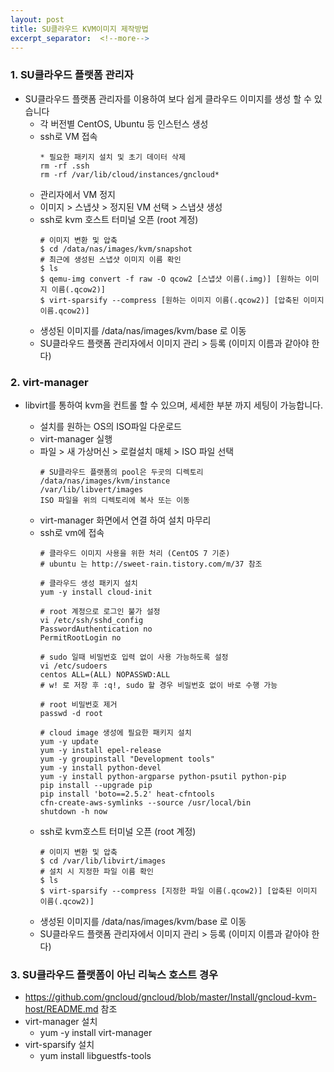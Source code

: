 ```yaml
---
layout: post
title: SU클라우드 KVM이미지 제작방법
excerpt_separator:  <!--more-->
---
```


### 1. SU클라우드 플랫폼 관리자
- SU클라우드 플랫폼 관리자를 이용하여 보다 쉽게 클라우드 이미지를 생성 할 수 있습니다
    - 각 버전별 CentOS, Ubuntu 등  인스턴스 생성
    - ssh로 VM 접속
        ```
        * 필요한 패키지 설치 및 초기 데이터 삭제
        rm -rf .ssh
        rm -rf /var/lib/cloud/instances/gncloud*
        ```
    - 관리자에서 VM 정지
    - 이미지 > 스냅샷 > 정지된 VM 선택 > 스냅샷 생성
    - ssh로 kvm 호스트 터미널 오픈 (root 계정)
        ```
        # 이미지 변환 및 압축
        $ cd /data/nas/images/kvm/snapshot
        # 최근에 생성된 스냅샷 이미지 이름 확인
        $ ls
        $ qemu-img convert -f raw -O qcow2 [스냅샷 이름(.img)] [원하는 이미지 이름(.qcow2)]
        $ virt-sparsify --compress [원하는 이미지 이름(.qcow2)] [압축된 이미지 이름.qcow2)]
        ```
    - 생성된 이미지를 /data/nas/images/kvm/base 로 이동
    - SU클라우드 플랫폼 관리자에서 이미지 관리 > 등록 (이미지 이름과 같아야 한다)

### 2. virt-manager
- libvirt를 통하여 kvm을 컨트롤 할 수 있으며, 세세한 부분 까지 세팅이 가능합니다.

    - 설치를 원하는 OS의 ISO파일 다운로드
    - virt-manager 실행
    - 파일 > 새 가상머신 > 로컬설치 매체 > ISO 파일 선택
        ```
        # SU클라우드 플랫폼의 pool은 두곳의 디렉토리
        /data/nas/images/kvm/instance
        /var/lib/libvert/images
        ISO 파일을 위의 디렉토리에 복사 또는 이동
        ```
    - virt-manager 화면에서 연결 하여 설치 마무리
    - ssh로 vm에 접속
        ```
        # 클라우드 이미지 사용을 위한 처리 (CentOS 7 기준)
        # ubuntu 는 http://sweet-rain.tistory.com/m/37 참조

        # 클라우드 생성 패키지 설치
        yum -y install cloud-init

        # root 계정으로 로그인 불가 설정
        vi /etc/ssh/sshd_config
        PasswordAuthentication no
        PermitRootLogin no

        # sudo 일때 비밀번호 입력 없이 사용 가능하도록 설정
        vi /etc/sudoers
        centos ALL=(ALL) NOPASSWD:ALL
        # w! 로 저장 후 :q!, sudo 할 경우 비밀번호 없이 바로 수행 가능

        # root 비밀번호 제거
        passwd -d root

        # cloud image 생성에 필요한 패키지 설치
        yum -y update
        yum -y install epel-release
        yum -y groupinstall "Development tools"
        yum -y install python-devel
        yum -y install python-argparse python-psutil python-pip
        pip install --upgrade pip
        pip install 'boto==2.5.2' heat-cfntools
        cfn-create-aws-symlinks --source /usr/local/bin
        shutdown -h now
        ```
    - ssh로 kvm호스트 터미널 오픈 (root 계정)
        ```
        # 이미지 변환 및 압축
        $ cd /var/lib/libvirt/images
        # 설치 시 지정한 파일 이름 확인
        $ ls
        $ virt-sparsify --compress [지정한 파일 이름(.qcow2)] [압축된 이미지 이름(.qcow2)]
        ```
    - 생성된 이미지를 /data/nas/images/kvm/base 로 이동
    - SU클라우드 플랫폼 관리자에서 이미지 관리 > 등록 (이미지 이름과 같아야 한다)


### 3. SU클라우드 플랫폼이 아닌 리눅스 호스트 경우
- https://github.com/gncloud/gncloud/blob/master/Install/gncloud-kvm-host/README.md 참조
- virt-manager 설치
    * yum -y install virt-manager
- virt-sparsify 설치
    * yum install libguestfs-tools